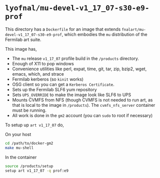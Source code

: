 # `lyofnal/mu-devel-v1_17_07-s30-e9-prof`

This directory has a `Dockerfile` for an image that extends `fnalart/mu-devel-v1_17_07-s30-e9-prof`, which embodies the `mu` distribution of the Fermilab art suite. 

This image has,

* The `mu` release `v1_17_07` profile build in the `/products` directory. 
* Enough of X11 to pop windows
* Convenience utilities like perl, expat, time, git, tar, zip, bzip2, wget, emacs, which, and strace
* Fermilab kerberos (so `kinit` works)
* OSG client so you can get a `Kerberos Certificate`. 
* Sets up the Fermilab SLF6 yum repository
* Sets `UPS_OVERRIDE` to make the image look like SLF6 to UPS
* Mounts CVMFS from NFS (though CVMFS is not needed to run art, as that is local to the image in `/products`). The `cvmfs_nfs_server` container must be running.
* All work is done in the `gm2` account (you can `sudo` to root if necessary)

To setup up `art v1_17_07` do,

On your host

```bash
cd /path/to/docker-gm2
make mu-shell
```

In the container

```bash
source /products/setup
setup art v1_17_07 -q prof:e9
```


